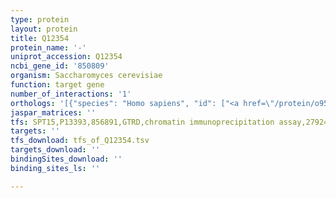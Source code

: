 ```yaml
---
type: protein
layout: protein
title: Q12354
protein_name: '-'
uniprot_accession: Q12354
ncbi_gene_id: '850809'
organism: Saccharomyces cerevisiae
function: target gene
number_of_interactions: '1'
orthologs: '[{"species": "Homo sapiens", "id": ["<a href=\"/protein/o95372\">O95372</a>", "<a href=\"/protein/o75608\">O75608</a>"]}, {"species": "Danio rerio", "id": ["Q6PBW8", "A0A0R4INL5"]}, {"species": "Mus musculus", "id": ["<a href=\"/protein/p97823\">P97823</a>", "<a href=\"/protein/q9wtl7\">Q9WTL7</a>"]}, {"species": "Rattus norvegicus", "id": ["<a href=\"/protein/p70470\">P70470</a>", "<a href=\"/protein/q9qyl8\">Q9QYL8</a>"]}, {"species": "Drosophila melanogaster", "id": ["Q9I7R0"]}, {"species": "Caenorhabditis elegans", "id": ["<a href=\"/protein/a0a061acy0\">A0A061ACY0</a>"]}]'
jaspar_matrices: ''
tfs: SPT15,P13393,856891,GTRD,chromatin immunoprecipitation assay,27924024%5Buid%5D,No
targets: ''
tfs_download: tfs_of_Q12354.tsv
targets_download: ''
bindingSites_download: ''
binding_sites_ls: ''

---
```


